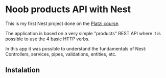 # Noob products API with Nest

This is my first Nest project done on the [Platzi course](https://platzi.com/cursos/nestjs/).

The application is based on a very simple "products" REST API where it is possible to use the 4 basic HTTP verbs.

In this app it was possible to understand the fundamentals of Nest: Controllers, services, pipes, validations, entities, etc.

## Instalation
```bash
```
